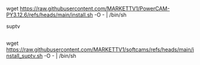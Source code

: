 wget https://raw.githubusercontent.com/MARKETTV1/PowerCAM-PY3.12.6/refs/heads/main/install.sh -O - | /bin/sh



suptv
##
wget https://raw.githubusercontent.com/MARKETTV1/softcams/refs/heads/main/install_suptv.sh -O - | /bin/sh
